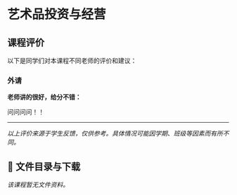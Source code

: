 # 艺术品投资与经营

## 课程评价

以下是同学们对本课程不同老师的评价和建议：

### 外请

**老师讲的很好，给分不错：**

问问问问！！

---

*以上评价来源于学生反馈，仅供参考。具体情况可能因学期、班级等因素而有所不同。*
## 📄 文件目录与下载

_该课程暂无文件资料。_
